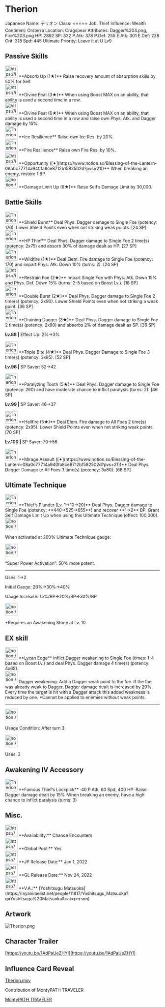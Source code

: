 # Therion

Japanese Name: テリオン
Class: ⭐️⭐️⭐️⭐️⭐️
Job: Thief
Influence: Wealth
Continent: Orsterra
Location: Cragspear
Attributes: Dagger%204.png, Fire%203.png
HP: 2892
SP: 332
P.Atk: 378
P.Def: 255
E.Atk: 301
E.Def: 228
Crit: 318
Spd: 445
Ultimate Priority: Leave it at U Lv9

## Passive Skills

<aside>
<img src="https://img.game8.jp/6974758/ed1f5333f598ef855fa826559dfa3ac9.png/show" alt="https://img.game8.jp/6974758/ed1f5333f598ef855fa826559dfa3ac9.png/show" width="40px" /> **Absorb Up (1★)**
Raise recovery amount of absorption skills by 50% for Self.

</aside>

<aside>
<img src="https://img.game8.jp/6974757/32d91e4cab8447d366e20e2ffc44e560.png/show" alt="https://img.game8.jp/6974757/32d91e4cab8447d366e20e2ffc44e560.png/show" width="40px" /> **Divine Feat (3★)**
When using Boost MAX on an ability, that ability is used a second time in a row.

<aside>
<img src="https://img.game8.jp/6974757/32d91e4cab8447d366e20e2ffc44e560.png/show" alt="https://img.game8.jp/6974757/32d91e4cab8447d366e20e2ffc44e560.png/show" width="40px" /> **Divine Feat (6★)**
When using Boost MAX on an ability, that ability is used a second time in a row and raise own Phys. Atk. and Dagger damage by 15%.

</aside>

</aside>

<aside>
<img src="Therion%208c6c7322344d49f0b4b3ad546f12e697/Ice_Resilience.png" alt="Therion%208c6c7322344d49f0b4b3ad546f12e697/Ice_Resilience.png" width="40px" /> **Ice Resilience**
Raise own Ice Res. by 20%.

</aside>

<aside>
<img src="Therion%208c6c7322344d49f0b4b3ad546f12e697/Fire_Resilience.png" alt="Therion%208c6c7322344d49f0b4b3ad546f12e697/Fire_Resilience.png" width="40px" /> **Fire Resilience**
Raise own Fire Res. by 10%.

</aside>

<aside>
<img src="https://img.game8.jp/6930245/12bd23b54944d9ffb9fcef8b04c3ee5f.png/show" alt="https://img.game8.jp/6930245/12bd23b54944d9ffb9fcef8b04c3ee5f.png/show" width="40px" /> **Opportunity ([✦](https://www.notion.so/Blessing-of-the-Lantern-08a0c77714a940fa8ce8712b1582502d?pvs=21))**
When breaking an enemy, restore 1 BP.

</aside>

<aside>
<img src="notion://custom_emoji/2482af5e-3bb7-4af8-a110-df4150e44521/17debbc6-5396-80a6-933a-007af3a7f551" alt="notion://custom_emoji/2482af5e-3bb7-4af8-a110-df4150e44521/17debbc6-5396-80a6-933a-007af3a7f551" width="40px" /> **Damage Limit Up (6★)**
Raise Self’s Damage Limit by 30,000.

</aside>

## Battle Skills

<aside>
<img src="Therion%208c6c7322344d49f0b4b3ad546f12e697/Dagger.png" alt="Therion%208c6c7322344d49f0b4b3ad546f12e697/Dagger.png" width="40px" /> **Shield Burst**
Deal Phys. Dagger damage to Single Foe (potency: 170). Lower Shield Points even when not striking weak points. [24 SP]

</aside>

<aside>
<img src="Therion%208c6c7322344d49f0b4b3ad546f12e697/Dagger%201.png" alt="Therion%208c6c7322344d49f0b4b3ad546f12e697/Dagger%201.png" width="40px" /> **HP Thief**
Deal Phys. Dagger damage to Single Foe 2 time(s) (potency: 2x75) and absorb 30% of damage dealt as HP. [27 SP]

</aside>

<aside>
<img src="Therion%208c6c7322344d49f0b4b3ad546f12e697/Fire.png" alt="Therion%208c6c7322344d49f0b4b3ad546f12e697/Fire.png" width="40px" /> **Wildfire (1★)**
Deal Elem. Fire damage to Single Foe (potency: 170) and impart Phys. Atk. Down 10% (turns: 2). [24 SP]

</aside>

<aside>
<img src="https://img.game8.jp/6909196/ce50237128dbdac99dd75aad5895bba1.png/show" alt="https://img.game8.jp/6909196/ce50237128dbdac99dd75aad5895bba1.png/show" width="40px" /> **Restrain Foe (2★)**
Impart Single Foe with Phys. Atk. Down 15% and Phys. Def. Down 15% (turns: 2-5 based on Boost Lv.). [18 SP]

</aside>

<aside>
<img src="Therion%208c6c7322344d49f0b4b3ad546f12e697/Dagger%202.png" alt="Therion%208c6c7322344d49f0b4b3ad546f12e697/Dagger%202.png" width="40px" /> **Double Burst (2★)**
Deal Phys. Dagger damage to Single Foe 2 time(s) (potency: 2x90). Lower Shield Points even when not striking a weak point. [36 SP]

</aside>

<aside>
<img src="Therion%208c6c7322344d49f0b4b3ad546f12e697/Dagger%203.png" alt="Therion%208c6c7322344d49f0b4b3ad546f12e697/Dagger%203.png" width="40px" /> **Draining Dagger (3★)**
Deal Phys. Dagger damage to Single Foe 2 time(s) (potency: 2x90) and absorbs 2% of damage dealt as SP. [36 SP]

**Lv.88 |** Effect Up: 2%→3%

</aside>

<aside>
<img src="Therion%208c6c7322344d49f0b4b3ad546f12e697/Dagger%204.png" alt="Therion%208c6c7322344d49f0b4b3ad546f12e697/Dagger%204.png" width="40px" /> **Triple Bite (4★)**
Deal Phys. Dagger Damage to Single Foe 3 time(s) (potency: 3x85). [52 SP]

**Lv.96 |** SP Saver: 52→42

</aside>

<aside>
<img src="Therion%208c6c7322344d49f0b4b3ad546f12e697/Dagger%205.png" alt="Therion%208c6c7322344d49f0b4b3ad546f12e697/Dagger%205.png" width="40px" /> **Paralyzing Tooth (5★)**
Deal Phys. Dagger damage to Single Foe (potency: 260) and have moderate chance to inflict paralysis (turns: 2). [46 SP]

**Lv.99 |** SP Saver: 46→37

</aside>

<aside>
<img src="Therion%208c6c7322344d49f0b4b3ad546f12e697/Fire%201.png" alt="Therion%208c6c7322344d49f0b4b3ad546f12e697/Fire%201.png" width="40px" /> **Hellfire (5★)**
Deal Elem. Fire damage to All Foes 2 time(s) (potency: 2x95). Lower Shield Points even when not striking weak points. [70 SP]

**Lv.100 |** SP Saver: 70→56

</aside>

<aside>
<img src="Therion%208c6c7322344d49f0b4b3ad546f12e697/Dagger%204.png" alt="Therion%208c6c7322344d49f0b4b3ad546f12e697/Dagger%204.png" width="40px" /> **Mirage Assault ([✦](https://www.notion.so/Blessing-of-the-Lantern-08a0c77714a940fa8ce8712b1582502d?pvs=21))**
Deal Phys. Dagger Damage to All Foes 3 time(s) (potency: 3x80). [68 SP]

</aside>

## Ultimate Technique

<aside>
<img src="Therion%208c6c7322344d49f0b4b3ad546f12e697/Dagger%206.png" alt="Therion%208c6c7322344d49f0b4b3ad546f12e697/Dagger%206.png" width="40px" /> **Thief’s Plunder (Lv. 1→10→20)**
Deal Phys. Dagger damage to Single Foe (potency: **440→525→655**) and recover **1→2** BP. Grant Self Damage Limit Up when using this Ultimate Technique (effect: 100,000).

<aside>
<img src="notion://custom_emoji/2482af5e-3bb7-4af8-a110-df4150e44521/137ebbc6-5396-80a2-a199-007a067e9993" alt="notion://custom_emoji/2482af5e-3bb7-4af8-a110-df4150e44521/137ebbc6-5396-80a2-a199-007a067e9993" width="40px" />

When activated at 200% Ultimate Technique gauge:

<aside>
<img src="notion://custom_emoji/2482af5e-3bb7-4af8-a110-df4150e44521/193ebbc6-5396-8035-8eea-007a52e85f9d" alt="notion://custom_emoji/2482af5e-3bb7-4af8-a110-df4150e44521/193ebbc6-5396-8035-8eea-007a52e85f9d" width="40px" />

“Super Power Activation”: 50% more potent.

</aside>

</aside>

---

Uses:
1→2

Initial Gauge:
20%→30%→40%

Gauge Increase:
15%/BP→20%/BP→30%/BP

<aside>
<img src="notion://custom_emoji/2482af5e-3bb7-4af8-a110-df4150e44521/182ebbc6-5396-80af-9978-007ac248795b" alt="notion://custom_emoji/2482af5e-3bb7-4af8-a110-df4150e44521/182ebbc6-5396-80af-9978-007ac248795b" width="40px" />

*Requires an Awakening Stone at Lv. 10.

</aside>

</aside>

## EX skill

<aside>
<img src="notion://custom_emoji/2482af5e-3bb7-4af8-a110-df4150e44521/12bebbc6-5396-8028-a021-007a2193e010" alt="notion://custom_emoji/2482af5e-3bb7-4af8-a110-df4150e44521/12bebbc6-5396-8028-a021-007a2193e010" width="40px" /> **Lycan Edge**
Inflict Dagger weakening to Single Foe (times: 1-4 based on Boost Lv.) and deal Phys. Dagger damage 4 time(s) (potency: 4x65).

<aside>
<img src="notion://custom_emoji/2482af5e-3bb7-4af8-a110-df4150e44521/175ebbc6-5396-8018-938f-007aeb8f9db7" alt="notion://custom_emoji/2482af5e-3bb7-4af8-a110-df4150e44521/175ebbc6-5396-8018-938f-007aeb8f9db7" width="40px" /> Dagger weakening: Add a Dagger weak point to the foe. If the foe was already weak to Dagger, Dagger damage dealt is increased by 20%. Every time the target is hit with a Dagger attack this added weakness is reduced by one. *Cannot be applied to enemies without weak points.

</aside>

---

<aside>
<img src="notion://custom_emoji/2482af5e-3bb7-4af8-a110-df4150e44521/137ebbc6-5396-802c-b9bc-007a54884b6f" alt="notion://custom_emoji/2482af5e-3bb7-4af8-a110-df4150e44521/137ebbc6-5396-802c-b9bc-007a54884b6f" width="40px" />

Usage Condition: After turn 3

</aside>

<aside>
<img src="notion://custom_emoji/2482af5e-3bb7-4af8-a110-df4150e44521/137ebbc6-5396-80ba-9f36-007a936447ac" alt="notion://custom_emoji/2482af5e-3bb7-4af8-a110-df4150e44521/137ebbc6-5396-80ba-9f36-007a936447ac" width="40px" />

Uses: 3

</aside>

</aside>

## Awakening IV Accessory

<aside>
<img src="Therion%208c6c7322344d49f0b4b3ad546f12e697/Awakening_IV.png" alt="Therion%208c6c7322344d49f0b4b3ad546f12e697/Awakening_IV.png" width="40px" /> **Famous Thief’s Lockpick**
·40 P.Atk, 60 Spd, 400 HP
·Raise Dagger damage dealt by 15%
·When breaking an enemy, have a high chance to inflict paralysis (turns: 3)

</aside>

## Misc.

<aside>
<img src="https://www.notion.so/icons/gift_gray.svg" alt="https://www.notion.so/icons/gift_gray.svg" width="40px" /> **Availability:** Chance Encounters

</aside>

<aside>
<img src="https://www.notion.so/icons/globe_gray.svg" alt="https://www.notion.so/icons/globe_gray.svg" width="40px" /> **Global Pool:** Yes

</aside>

<aside>
<img src="https://www.notion.so/icons/calendar_red.svg" alt="https://www.notion.so/icons/calendar_red.svg" width="40px" /> **JP Release Date:**
Jan 1, 2022

</aside>

<aside>
<img src="https://www.notion.so/icons/calendar_blue.svg" alt="https://www.notion.so/icons/calendar_blue.svg" width="40px" /> **GL Release Date:**
Nov 24, 2022

</aside>

<aside>
<img src="https://www.notion.so/icons/microphone_gray.svg" alt="https://www.notion.so/icons/microphone_gray.svg" width="40px" /> **V.A.:** [Yoshitsugu Matsuoka](https://myanimelist.net/people/11817/Yoshitsugu_Matsuoka?q=Yoshitsugu%20Matsuoka&cat=person)

</aside>

## Artwork

![Therion.png](Therion%208c6c7322344d49f0b4b3ad546f12e697/Therion.png)

## Character Trailer

[https://youtu.be/1AdPaUeZHYI](https://youtu.be/1AdPaUeZHYI)

## Influence Card Reveal

[Therion.mov](Therion%208c6c7322344d49f0b4b3ad546f12e697/Therion.mov)

Contribution of MontyPATH TRAVELER

[MontyPATH TRAVELER](https://www.youtube.com/@MontyPATHTRAVELER)